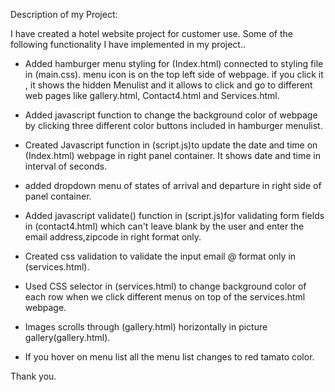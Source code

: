 Description of my Project: 

I have created a hotel website project for customer use. Some of the following
functionality I have implemented in my project..

* Added hamburger menu styling for (Index.html) connected to styling file in (main.css). menu icon is on the top left side of webpage. if you click it , it shows the hidden Menulist and it allows to click and go to different web pages like gallery.html, Contact4.html and Services.html. 

* Added javascript function to change the background color of webpage by clicking three different color buttons included in hamburger menulist. 

* Created Javascript function in (script.js)to update the date and time on (Index.html) webpage in right panel container. It shows date and time in interval of seconds.

* added dropdown menu of states of arrival and departure in right side of panel container.

* Added javascript validate() function in (script.js)for validating form fields in (contact4.html) which can't leave blank by the user and enter the email address,zipcode in right format only.

* Created css validation to validate the input email @ format only in (services.html).

* Used CSS selector in (services.html) to change background color of each row when we click different menus on top of the services.html webpage.

* Images scrolls through (gallery.html) horizontally in picture gallery(gallery.html).

* If you hover on menu list all the menu list changes to red tamato color. 


Thank you.
